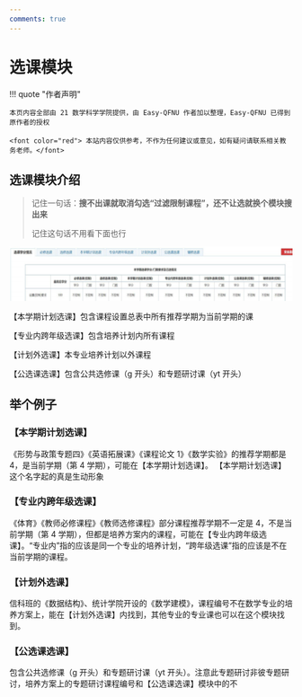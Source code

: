 ```yaml
---
comments: true
---
```


# 选课模块

!!! quote "作者声明"

    本页内容全部由 21 数学科学学院提供，由 Easy-QFNU 作者加以整理，Easy-QFNU 已得到原作者的授权
    
    <font color="red"> 本站内容仅供参考，不作为任何建议或意见，如有疑问请联系相关教务老师。</font>

## 选课模块介绍

> 记住一句话：**搜不出课就取消勾选“过滤限制课程”，还不让选就换个模块搜出来**
>
> 记住这句话不用看下面也行

![image-20240718233056958](image-20240718233056958.png)

【本学期计划选课】包含课程设置总表中所有推荐学期为当前学期的课

【专业内跨年级选课】包含培养计划内所有课程

【计划外选课】本专业培养计划以外课程

【公选课选课】包含公共选修课（g 开头）和专题研讨课（yt 开头）

## 举个例子

### 【本学期计划选课】

《形势与政策专题四》《英语拓展课》《课程论文 1》《数学实验》的推荐学期都是 4，是当前学期（第 4 学期），可能在【本学期计划选课】。 【本学期计划选课】这个名字起的真是生动形象

### 【专业内跨年级选课】

《体育》《教师必修课程》《教师选修课程》部分课程推荐学期不一定是 4，不是当前学期（第 4 学期），但都是培养方案内的课程，可能在【专业内跨年级选课】。“专业内”指的应该是同一个专业的培养计划，“跨年级选课”指的应该是不在当前学期的课程。

### 【计划外选课】

信科班的《数据结构》、统计学院开设的《数学建模》，课程编号不在数学专业的培养方案上，能在【计划外选课】内找到，其他专业的专业课也可以在这个模块找到。

### 【公选课选课】

包含公共选修课（g 开头）和专题研讨课（yt 开头）。注意此专题研讨非彼专题研讨，培养方案上的专题研讨课程编号和【公选课选课】模块中的不
